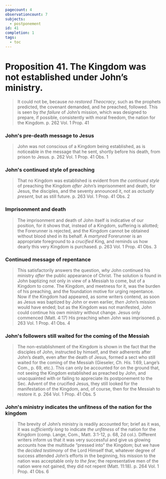 ```yaml
---
pagecount: 4
observationcount: 7
subjects:
  - postponement
id: 41
completion: 1
tags:
  - toc
---
```

# Proposition 41. The Kingdom was not established under John’s ministry.

>It could not be, because *no restored Theocracy*, such as the prophets predicted, the covenant demanded, and he preached, followed. This is seen by *the failure* of John’s mission, which was designed to prepare, if possible, consistently with moral freedom, the nation for the Kingdom. 
>p. 262 Vol. 1 Prop. 41 
### John's pre-death message to Jesus
>John was not conscious of a Kingdom being established, as is noticeable in the message that he sent, shortly before his death, from prison to Jesus. 
>p. 262 Vol. 1 Prop. 41 Obs. 1
### John's continued style of preaching
>That no Kingdom was established is evident from *the continued style* of preaching the Kingdom *after* John’s imprisonment and death, for Jesus, the disciples, and the seventy announced it, not as *actually present*, but as still future. 
>p. 263 Vol. 1 Prop. 41 Obs. 2
### Imprisonment and death
>The imprisonment and death of John itself is indicative of our position, for it shows that, instead of a Kingdom, suffering is allotted; the Forerunner is rejected, and the Kingdom cannot be obtained without blood shed in its behalf. A *martyred* Forerunner is an appropriate foreground to a *crucified* King, and reminds us how dearly this very Kingdom is purchased. 
>p. 263 Vol. 1 Prop. 41 Obs. 3
### Continued message of repentance
>This satisfactorily answers the question, *why* John continued his ministry *after* the public appearance of Christ. The solution is found in John baptizing not only in view of a Messiah to come, but of a Kingdom to come. The Kingdom, and meetness for it, was the burden of his preaching, and the foundation motive for urging repentance. Now if the Kingdom had appeared, as some writers contend, as soon as Jesus was baptized by John or even earlier, *then* John’s mission would have ended; but as the Kingdom was not manifested, John could continue his own ministry without change. Jesus only commenced (Matt. 4:17) His preaching when John was imprisoned. 
>p. 263 Vol. 1 Prop. 41 Obs. 4
### John's followers still waited for the coming of the Messiah
>The non-establishment of the Kingdom is shown in the fact that the disciples of John, instructed by himself, and their adherents after John’s death, even after the death of Jesus, formed a sect who still waited for the coming of the Messiah (Gieseler, *Ch. His.* 1:69, Lange’s Com., p. 69, etc.). This can only be accounted for on the ground that, not seeing the Kingdom established as preached by John, and unacquainted with or failing to appreciate its postponement to the Sec. Advent of the crucified Jesus, they still looked for the manifestation of the Kingdom, and, of course, then for the Messiah to restore it. 
>p. 264 Vol. 1 Prop. 41 Obs. 5
### John's ministry indicates the unfitness of the nation for the kingdom
>The brevity of John’s ministry is readily accounted for; brief as it was, it was *sufficiently long* to indicate *the unfitness* of the nation for the Kingdom (comp. Lange, Com., Matt. 3:1-12, p. 68, 2d col.). Different writers inform us that it was very successful and give us glowing accounts how the multitude “pressed into” the Kingdom; but we have the *decided testimony* of the Lord Himself that, whatever degree of success attended John’s efforts in the beginning, his mission to the nation was acceptable only *to the few*; the representative men of the nation were not gained, they did not repent (Matt. 11:18).
>p. 264 Vol. 1 Prop. 41 Obs. 6